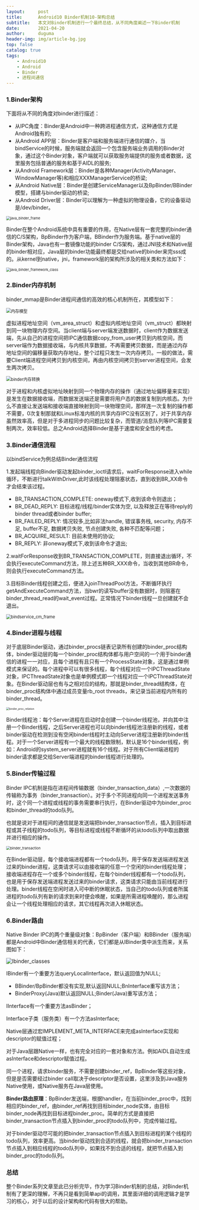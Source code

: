 ```yaml
---
layout:     post
title:      Android10 Binder机制10-架构总结
subtitle:   本文对Binder机制进行一个最终总结，从不同角度阐述一下Binder机制
date:       2021-04-20
author:     duguma
header-img: img/article-bg.jpg
top: false
catalog: true
tags:
    - Android10
    - Android
    - Binder
    - 进程间通信
---  
```



<h3 id="1-Binder架构"><a href="#1-Binder架构" class="headerlink" title="1.Binder架构"></a>1.Binder架构</h3><p>下面将从不同的角度对binder进行描述：</p>
<ul>
<li>从IPC角度：Binder是Android中一种跨进程通信方式，这种通信方式是Android独有的;</li>
<li>从Android APP层：Binder是客户端和服务端进行通信的媒介，当bindService的时候，服务端就会返回一个包含服务端业务调用的Binder对象，通过这个Binder对象，客户端就可以获取服务端提供的服务或者数据，这里服务包括普通的服务和基于AIDL的服务;</li>
<li>从Android Framework层：Binder是各种Manager(ActivityManager、WindowManager等)和相应XXXManagerService的桥梁;</li>
<li>从Android Native层：Binder是创建ServiceManager以及BpBinder/BBinder模型，搭建与binder驱动的桥梁;</li>
<li>从Android Driver层：Binder可以理解为一种虚拟的物理设备，它的设备驱动是/dev/binder。</li>
</ul>
<p><img src="https://img-blog.csdnimg.cn/f7fcb03b897e4125a9e181d67d8f92bb.png?x-oss-process=,type_ZHJvaWRzYW5zZmFsbGJhY2s,shadow_50,text_Q1NETiBAYW5kcm9pZEJleW9uZA==,size_20,color_FFFFFF,t_70,g_se,x_16" alt="java_binder_frame" style="zoom: 67%;"></p>
<p>Binder在整个Android系统中具有重要的作用，在Native层有一套完整的binder通信的C/S架构，BpBinder作为客户端，BBinder作为服务端。基于native层的Binder架构，Java也有一套镜像功能的binder C/S架构，通过JNI技术和Native层的binder相对应，Java层的binder功能最终都是交给native的binder来完sss成的。从kernel到native，jni，framework层的架构所涉及的相关类和方法如下：</p>
<p><img src="https://img-blog.csdnimg.cn/a48a51e75de143e0836718b5b9d55d66.png?x-oss-process=,type_ZHJvaWRzYW5zZmFsbGJhY2s,shadow_50,text_Q1NETiBAYW5kcm9pZEJleW9uZA==,size_20,color_FFFFFF,t_70,g_se,x_16" alt="java_binder_framework_class" style="zoom: 67%;"></p>
<h3 id="2-Binder内存机制"><a href="#2-Binder内存机制" class="headerlink" title="2.Binder内存机制"></a>2.Binder内存机制</h3><p>binder_mmap是Binder进程间通信的高效的核心机制所在，其模型如下：</p>
<p><img src="https://img-blog.csdnimg.cn/69bbd7b28a654f2ca72c93d2b14cba04.png?x-oss-process=,type_ZHJvaWRzYW5zZmFsbGJhY2s,shadow_50,text_Q1NETiBAYW5kcm9pZEJleW9uZA==,size_16,color_FFFFFF,t_70,g_se,x_16" alt="内存模型" style="zoom:80%;"></p>
<p>虚拟进程地址空间（vm_area_struct）和虚拟内核地址空间（vm_struct）都映射到同一块物理内存空间。当client端与server端发送数据时，client作为数据发送端，先从自己的进程空间把IPC通信数据copy_from_user拷贝到内核空间，而server端作为数据接收端，与内核共享数据，不再需要拷贝数据，而是通过内存地址空间的偏移量获取内存地址，整个过程只发生一次内存拷贝。一般的做法，需要Client端进程空间拷贝到内核空间，再由内核空间拷贝到server进程空间，会发生两次拷贝。</p>
<p><img src="https://img-blog.csdnimg.cn/6f06e6836354483b81acd240f20cb60a.png?x-oss-process=,type_ZHJvaWRzYW5zZmFsbGJhY2s,shadow_50,text_Q1NETiBAYW5kcm9pZEJleW9uZA==,size_17,color_FFFFFF,t_70,g_se,x_16" alt="binder内存转换" style="zoom:80%;"></p>
<p>对于进程和内核虚拟地址映射到同一个物理内存的操作（通过地址偏移量来实现）是发生在数据接收端，而数据发送端还是需要将用户态的数据复制到内核态。为什么不直接让发送端和接收端直接映射到同一块物理空间，那样连一次复制的操作都不需要，0次复制那就和Linux标准内核的共享内存IPC没有区别了，对于共享内存虽然效率高，但是对于多进程同步的问题比较复杂，而管道/消息队列等IPC需要复制两次，效率较低。总之Android选择Binder是基于速度和安全性的考虑。</p>
<h3 id="3-Binder通信流程"><a href="#3-Binder通信流程" class="headerlink" title="3.Binder通信流程"></a>3.Binder通信流程</h3><p>以bindService为例总结Binder通信流程</p>
<p>1.发起端线程向Binder驱动发起binder_ioctl请求后，waitForResponse进入while循环，不断进行talkWithDriver,此时该线程处理阻塞状态，直到收到BR_XX命令才会结束该过程。</p>
<ul>
<li>BR_TRANSACTION_COMPLETE: oneway模式下,收到该命令则退出；</li>
<li>BR_DEAD_REPLY: 目标进程/线程/binder实体为空, 以及释放正在等待reply的binder thread或者binder buffer;</li>
<li>BR_FAILED_REPLY: 情况较多,比如非法handle, 错误事务栈, security, 内存不足, buffer不足, 数据拷贝失败, 节点创建失败, 各种不匹配等问题；</li>
<li>BR_ACQUIRE_RESULT: 目前未使用的协议;</li>
<li>BR_REPLY: 非oneway模式下,收到该命令才退出;</li>
</ul>
<p>2.waitForResponse收到BR_TRANSACTION_COMPLETE，则直接退出循环，不会执行executeCommand方法，除上述五种BR_XXX命令，当收到其他BR命令，则会执行executeCommand方法。</p>
<p>3.目标Binder线程创建之后，便进入joinThreadPool方法，不断循环执行getAndExecuteCommand方法，当bwr的读写buffer没有数据时，则阻塞在binder_thread_read的wait_event过程。正常情况下binder线程一旦创建就不会退出。</p>
<p><img src="https://img-blog.csdnimg.cn/89ae038ad1e543e988d7b135734b3fc6.png?x-oss-process=,type_ZHJvaWRzYW5zZmFsbGJhY2s,shadow_50,text_Q1NETiBAYW5kcm9pZEJleW9uZA==,size_16,color_FFFFFF,t_70,g_se,x_16" alt="bindservice_cm_frame" style="zoom:80%;"></p>
<h3 id="4-Binder进程与线程"><a href="#4-Binder进程与线程" class="headerlink" title="4.Binder进程与线程"></a>4.Binder进程与线程</h3><p>对于底层Binder驱动，通过binder_procs链表记录所有创建的binder_proc结构体，binder驱动层的每一个binder_proc结构体都与用户空间的一个用于binder通信的进程一一对应，且每个进程有且只有一个ProcessState对象，这是通过单例模式来保证的。每个进程中可以有很多线程，每个线程对应一个IPCThreadState对象，IPCThreadState对象也是单例模式即一个线程对应一个IPCThreadState对象。在Binder驱动层也有与之相对应的结构，那就是binder_thread结构体，在binder_proc结构体中通过成员变量rb_root threads，来记录当前进程内所有的binder_thread。</p>
<p><img src="https://img-blog.csdnimg.cn/44cd34ecea484e58a3afaf46976f3ae5.png?x-oss-process=,type_ZHJvaWRzYW5zZmFsbGJhY2s,shadow_50,text_Q1NETiBAYW5kcm9pZEJleW9uZA==,size_20,color_FFFFFF,t_70,g_se,x_16" alt="binder_proc_relation" style="zoom: 50%;"></p>
<p>Binder线程池：每个Server进程在启动时会创建一个binder线程池，并向其中注册一个Binder线程，之后Server进程也可以向binder线程池注册新的线程，或者binder驱动在检测到没有空闲binder线程时主动向Server进程注册新的binder线程。对于一个Server进程有一个最大的线程数限制，默认是16个binder线程，例如：Android的system_server进程就有16个线程。对于所有Client端进程的binder请求都是交给Server端进程的binder线程进行处理的。</p>
<h3 id="5-Binder传输过程"><a href="#5-Binder传输过程" class="headerlink" title="5.Binder传输过程"></a>5.Binder传输过程</h3><p>Binder IPC机制是指在进程间传输数据（binder_transaction_data）,一次数据的传输称为事务（binder_transaction）。对于多个不同进程向同一个进程发送事务时，这个同一个进程或线程的事务需要串行执行，在Binder驱动中为binder_proc和binder_thread的todo队列。</p>
<p>也就是说对于进程间的通信就是发送端把binder_transaction节点，插入到目标进程或其子线程的todo队列，等目标进程或线程不断循环的从todo队列中取出数据并进行相应的操作。</p>
<p><img src="https://img-blog.csdnimg.cn/b7df9a0561df42c6b241799385393664.png?x-oss-process=,type_ZHJvaWRzYW5zZmFsbGJhY2s,shadow_50,text_Q1NETiBAYW5kcm9pZEJleW9uZA==,size_20,color_FFFFFF,t_70,g_se,x_16" alt="binder_transaction" style="zoom:67%;"></p>
<p>在Binder驱动层，每个接收端进程都有一个todo队列，用于保存发送端进程发送过来的binder进程，这类请求可以由接收端的任意一个空闲的binder线程处理；接收端进程存在一个或多个binder线程，在每个binder线程都有一个todo队列，也是用于保存发送端进程发送过来的binder请求，这类请求只能由当前线程进行处理。binder线程在空闲时进入可中断的休眠状态，当自己的todo队列或者所属进程的todo队列有新的请求到来时便会唤醒，如果是所需进程唤醒的，那么进程会让一个线程处理相应的请求，其它线程再次进入休眠状态。</p>
<h3 id="6-Binder路由"><a href="#6-Binder路由" class="headerlink" title="6.Binder路由"></a>6.Binder路由</h3><p>Native Binder IPC的两个重量级对象：BpBinder（客户端）和BBinder（服务端）都是Android中Binder通信相关的代表，它们都是从IBinder类中派生而来，关系图如下：</p>
<p><img src="https://img-blog.csdnimg.cn/d7834146fa4a4258b01fa4666b32c136.png?x-oss-process=,type_ZHJvaWRzYW5zZmFsbGJhY2s,shadow_50,text_Q1NETiBAYW5kcm9pZEJleW9uZA==,size_9,color_FFFFFF,t_70,g_se,x_16" alt="Ibinder_classes"></p>
<p>IBinder有一个重要方法queryLocalInterface，默认返回值为NULL;</p>
<ul>
<li>BBinder/BpBinder都没有实现,默认返回NULL;BnInterface重写该方法；</li>
<li>BinderProxy(Java)默认返回NULL;Binder(Java)重写该方法；</li>
</ul>
<p>IInterface有一个重要方法asBinder；</p>
<p>Interface子类（服务类）有一个方法asInterface;</p>
<p>Native层通过宏IMPLEMENT_META_INTERFACE来完成asInterface实现和descriptor的赋值过程；</p>
<p>对于Java层跟Native一样，也有完全对应的一套对象和方法。例如AIDL自动生成asInterface和descriptor赋值过程。</p>
<p>同一个进程，请求binder服务，不需要创建binder_ref，BpBinder等这些对象，但是是否需要经过binder call取决于descriptor是否设置，这里涉及到Java服务Native使用，或Native服务在Java层使用。</p>
<p><strong>Binder路由原理</strong>：BpBinder发送端，根据handler，在当前binder_proc中，找到相应的binder_ref，由binder_ref再找到目标binder_node实体，由目标binder_node再找到目标进程binder_proc。简单的方式是直接把binder_transaction节点插入到binder_proc的todo队列中，完成传输过程。</p>
<p>对于binder驱动尽可能的把binder_transaction节点插入到目标进程的某个线程的todo队列，效率更高。当binder驱动找到合适的线程，就会把binder_transaction节点插入到相应线程的todo队列中，如果找不到合适的线程，就把节点插入到binder_proc的todo队列。</p>
<h3 id="总结"><a href="#总结" class="headerlink" title="总结"></a>总结</h3><p>整个Binder系列文章至此已分析完毕，作为学习Binder机制的总结，对Binder机制有了更深的理解，不再只是看到简单api的调用，其里面详细的调用逻辑才是学习的核心，对于以后的设计架构和代码有很大的帮助。</p>

      